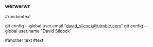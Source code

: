 ### werwerwr

#randomtext

  git config --global user.email "david_silcock@trimble.com"
  git config --global user.name "David Silcock"

  #another text
  #text
